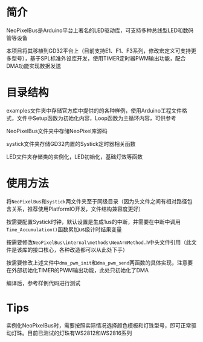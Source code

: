 # 简介

NeoPixelBus是Arduino平台上著名的LED驱动库，可支持多种总线型LED和数码管等设备

本项目将其移植到GD32平台上（目前支持E1、F1、F3系列，修改宏定义可支持更多型号），基于SPL标准外设库开发，使用TIMER定时器PWM输出功能，配合DMA功能实现数据发送

# 目录结构

examples文件夹中存储官方库中提供的的各种样例，使用Arduino工程文件格式，文件中Setup函数为初始化内容，Loop函数为主循环内容，可供参考

NeoPixelBus文件夹中存储NeoPixel库源码

systick文件夹存储GD32内置的Systick定时器相关函数

LED文件夹存储类的实例化，LED初始化，基础灯效等函数

# 使用方法

将`NeoPixelBus`和`systick`两文件夹至于同级目录（因为头文件之间有相对路径包含关系，推荐使用PlatformIO开发，文件结构兼容度更好）

按需要配置Systick时钟，默认设置是生成1us的中断，并需要在中断中调用`Time_Accumulation()`函数累加us级计时结果变量

按需要修改`NeoPixelBus\internal\methods\NeoArmMethod.h`中头文件引用（此文件是该库的接口核心，各种改造都可以从此处下手）

按需要修改上述文件中`dma_pwm_init`和`dma_pwm_send`两函数的具体实现，注意要在外部初始化TIMER的PWM输出功能，此处只初始化了DMA

编译后，参考样例代码进行测试

# Tips

实例化NeoPixelBus时，需要按照实际情况选择颜色模板和灯珠型号，即可正常驱动灯珠。目前已测试的灯珠有WS2812和WS2816系列
